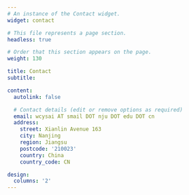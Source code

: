 ```yaml
---
# An instance of the Contact widget.
widget: contact

# This file represents a page section.
headless: true

# Order that this section appears on the page.
weight: 130

title: Contact
subtitle:

content:
  autolink: false

  # Contact details (edit or remove options as required)
  email: wcysai AT smail DOT nju DOT edu DOT cn
  address: 
    street: Xianlin Avenue 163
    city: Nanjing
    region: Jiangsu
    postcode: '210023'
    country: China
    country_code: CN

design:
  columns: '2'
---
```

